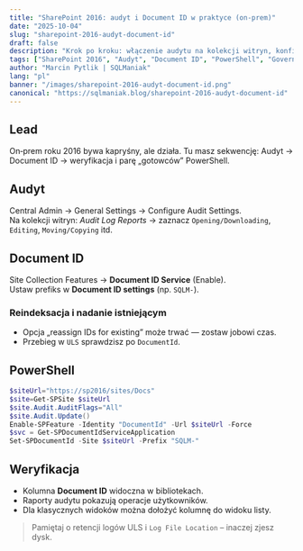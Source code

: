 ```yaml
---
title: "SharePoint 2016: audyt i Document ID w praktyce (on‑prem)"
date: "2025-10-04"
slug: "sharepoint-2016-audyt-document-id"
draft: false
description: "Krok po kroku: włączenie audytu na kolekcji witryn, konfiguracja Document ID, PowerShell do hurtowych działań i weryfikacja."
tags: ["SharePoint 2016", "Audyt", "Document ID", "PowerShell", "Governance"]
author: "Marcin Pytlik | SQLManiak"
lang: "pl"
banner: "/images/sharepoint-2016-audyt-document-id.png"
canonical: "https://sqlmaniak.blog/sharepoint-2016-audyt-document-id"
---
```


Lead
----
On‑prem roku 2016 bywa kapryśny, ale działa. Tu masz sekwencję: Audyt → Document ID → weryfikacja i parę „gotowców” PowerShell.

## Audyt
Central Admin → General Settings → Configure Audit Settings.  
Na kolekcji witryn: *Audit Log Reports* → zaznacz `Opening/Downloading`, `Editing`, `Moving/Copying` itd.

## Document ID
Site Collection Features → **Document ID Service** (Enable).  
Ustaw prefiks w **Document ID settings** (np. `SQLM-`).

### Reindeksacja i nadanie istniejącym
- Opcja „reassign IDs for existing” może trwać — zostaw jobowi czas.  
- Przebieg w `ULS` sprawdzisz po `DocumentId`.

## PowerShell
```powershell
$siteUrl="https://sp2016/sites/Docs"
$site=Get-SPSite $siteUrl
$site.Audit.AuditFlags="All"
$site.Audit.Update()
Enable-SPFeature -Identity "DocumentId" -Url $siteUrl -Force
$svc = Get-SPDocumentIdServiceApplication
Set-SPDocumentId -Site $siteUrl -Prefix "SQLM-"
```

## Weryfikacja
- Kolumna **Document ID** widoczna w bibliotekach.  
- Raporty audytu pokazują operacje użytkowników.  
- Dla klasycznych widoków można dołożyć kolumnę do widoku listy.

> Pamiętaj o retencji logów ULS i `Log File Location` – inaczej zjesz dysk.
